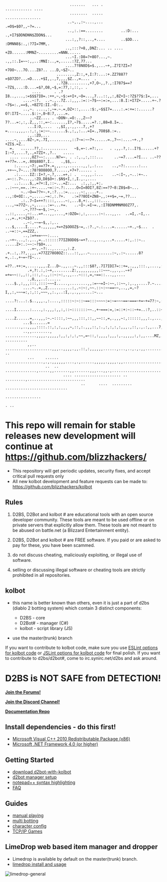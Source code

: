                                                                                                                         
                                                                                                                        
                                                                                                                        
                                 .......   ... .                       ............ ....                                
                                 ........  .....                        ................                                
                                ..~,.,:~....,...                        .=O$=$O?,,~?=...                                
                                ..,:.:==........        ..:D:...   .,+I7$DDNDNN$ZDDN$...                                
                               ...:,,?::,..,+....       ..$DD...   :DMNN8$:.,:?7I=7MM,.                                 
                               ..,:::?+8,,DNZ:... .. .... +ZO......:MMNZ~.........=NNN......                            
                               ...~I.:D8=?+8O?...,~. .,,::.I=~~:,,..:MNI:..,=,.....:7Z,77...                            
                               ....7?8N8D$=$.,...~+,.Z?I?ZI=?+7OO~...7O....Z8?.. ...D,~$Z~..                            
                           ........,Z::,+,I:7:...:+.ZZ7887?=$O7ZO?...=D....+$I,,.,7,,,,$Z..,=....  .                    
                           ..?Z8.........,+7,O~,,?.,:I787$==?~7Z$,...:D....=$?,O8,~$,=:77,:,::,. .                      
                ....      . .?I8..,...,:=$$$7IO=.:++,~,~$:=+I+,~O=...,7...::,,:,8Z+I~:?Z$?7$:I=,...                     
            ....~:?.  ..~.,..7Z..:,,,.:=::~7$~~:=:=,...:8.I:+I7Z+.....+~.?~7$=:.,==$,.+8Z7I:II.~D:..                    
            ..,~. ....,:,~=.~.=,DZ+::,....:$:,~$$I7=....:.=:+=::......?O?:I7I~.....$::~,8~8:7,....=.                    
               ..~ZZ.... . ~DON~.=O:..,Z~~?7?...=:,:,.Z,,,::,=~:......,I?,~7$.....=?.:,88=8.I=..                        
              ...I:O,....  .,$I,,.,,...7,,+?=....,,,,..:,:,:=:~~.......$.,:,,:...=I=.,7O8$8.:=..                        
              .,.:ZO,... ....~,,...8Z~,=,.7I,.........,::7~=:~~7+......=.,7~~:....~+.,?+ZI$.=Z..                        
      =.   ......??,:...........   ~$,=~:.=?:,..   . .,,.?,:..I?$......+?I:~7,....?,.,=7ZI+.,?..   .....                
      .... ....,OZ?~~:.....N?=~. . .:,.,:,:::...     ..~=7....=?I... ..~??++?7=...=,.8O$88O?,I..   .,$$,..              
        :.....,~7:,==?7+.=,,,..,.......,,:,.:...    ..,~?:......:...   .++~~,7~...:78?8O88OO,7.....,+7+?...... .        
        .:.....IZ::I+?,~,?,...=+,: .  ..,,,.:...    ..~:I~,,~..:+~..   .=~::.7~...,,:ZO,D8$O+:.$N$+I,:,I.,.,....        
        ..:....$,,=?+:I,::~...=Z:...  .:,,:,,+:.    ..:~~~,==..:+~.....~=::~.?:.....O=I=8OI?,8Z:==?7~8:Z8$=8~...        
           ~..~O==??+~.+,:?...:=......~:,....+..     ..,:O+OI:.,~,.....~=:,:.?+.   .:=7?8OI+ZN8~,,:++$=,~=,??...        
           .:..7~I=++?::::,....~:,...8,+:..,:::.... ...,~=77Z~.,~,.....:=~...+=.   ..~I~.=I~=.,:I78DNMMNM8OZ77,.        
            .~,???~=~$,:~~,. ..::,....,~:...=+...,,....,+:OZO=:,:,.....:~:...,,..  ..=I,.~I,..    .,,=.,+:+Z$O?..       
            ..~:,~~=~$,,:,..  ...$,....I.....+.,,,,,,+=+Z$OOOZ$~=,.:?.,~.:....=......~+.,~$...  . ..~=::~,==ZZZ,.       
            ..,:=+==~~~:....  ..~+~...,:.,..,=..::::::77IZ8ODO$~=+?...,...,...+.....+:,.::~.. .....Z+:.:~~:~?$O+...     
              ..=~,.~?:..,....,,:.Z. .+..:,.??,.,,,.=77ZZ78O8OZ::...::,,..~..........:~,.:~......8?=,.:.,+~=~?I~...     
               =??..++:=,.....,,,.Z...D~.,,...~.,,:::$8?,.7I7IDI7=::+=,.,,,:::.,....,:,,,,:...=+NZ=.,.,:..,?:~=~...     
              .+,?:.:,:~+,........Z:,,,,,,,,,,::~~~.,,.,..~+?=+=~~::,,::,:::,:.,,::~:~:,.,,...~:::,=,~==::...,,....     
              .,O,,,..:...... ....$.,:,,,:::,::::~~~I.....,........,,:=~~=I~:~~,::~~,:,.,,....7.~......=:,..            
            ....~..=,,Z...........:,.~:~:,~~.::~:~~==~~,..,,=,~?I,,:,~~~=:,:,::,~~~,,:.,..:I,.,.,,.....:~...            
           ....?:...:.$..,,,.,:....,:::::~:~::~==:::~~~~:=:~=~~~==~===~+=~+=7?:~,:,.~:........,.:.......$:~.            
           ....I......:....,:.,,,:,,:,::~:::::::~~.,+~===:=,:=::+:~::~+=..:?,..::~,:,.,:.......,........,:+:            
           ....Z......=,..,,,:~.~::::,:~~,,,:::,::,,~~::,=,.,,,~:,::::::,,,:.,...,,~:,:,.~:,,.=:........:.,.            
            ...$.......= .......,..,,,,::::.::,:,:,,,,~,::,:.,,,::,:.,:,:,:,:,,,.,::,.,.:,,...7,.....,..~I~.            
            ..,,........, ..............,,,,.,,,,,:,,:,:,:,~~,=~::,:,,,,:,,,:,.,,,,,:,:,,....MZ,. ..........            
              ,,..  .....................,,,..,,,,.,,.::,:,,,,,,......,...,..,.,.,,................ ..                  
              ...     ...... .................,.,.,,,,,,....,.,......,,,,,.,,,,.,,....................                  
                      ..  ..  ..............,.....,,.......,,.......,,,...,,.,......................                    
                              .... ..................... .. .........,..........................                        
                                      ..      ....  ......... ............................                              
                                                                ................                                        
                                                                          . ..                                          
                                                                                                                        
                                                                                                                        
                                                                                                                        
                                                                                                                        



# This repo will remain for stable releases new development will continue at https://github.com/blizzhackers/

* This repository will get periodic updates, security fixes, and accept critical pull requests only
* All new kolbot development and feature requests can be made to: https://github.com/blizzhackers/kolbot

## Rules

1. D2BS, D2Bot and kolbot # are educational tools with an open source developer community. These tools are meant to be used offline or on private servers that explicitly allow them. These tools are not meant to be abused on battle.net (a Blizzard Entertainment entity).

2. D2BS, D2Bot and kolbot # are FREE software. If you paid or are asked to pay for these, you have been scammed.

3. do not discuss cheating, maliciously exploiting, or illegal use of software.

4. selling or discussing illegal software or cheating tools are strictly prohibited in all repositories.

## kolbot

* this name is better known than others, even it is just a part of d2bs (diablo 2 botting system) which contain 3 distinct components:
	* D2BS - core
	* D2Bot# - manager (C#)
	* kolbot - script library (JS)

* use the master(trunk) branch

If you want to contribute to kolbot code, make sure you use [ESLint options for kolbot code](https://gist.githubusercontent.com/Nishimura-Katsuo/2d6866666c7acf10047c486a15a7fe60/raw/99ef9c2995929c492ef856772ff346e0f19709cd/.eslintrc.js) or [JSLint options for kolbot code](https://gist.githubusercontent.com/noah-/d917342e52281d54c404e0b2c18b0c6e/raw/fbade95e38b103d2654b90d85ef62a51c4295153/jslint.config) for final polish.
If you want to contribute to d2bs/d2bot#, come to irc.synirc.net/d2bs and ask around.

# D2BS is NOT SAFE from DETECTION!

[**Join the Forums!**](https://d2bot.discourse.group/)

[**Join the Discord Channel!**](https://discord.gg/FuBG8N2)

[**Documentation Repo**](https://github.com/blizzhackers/documentation#diablo-2-botting-system-d2bs)

## Install dependencies - do this first!
- [Microsoft Visual C++ 2010 Redistributable Package (x86)](https://www.microsoft.com/en-us/download/details.aspx?id=5555)
- [Microsoft .NET Framework 4.0 (or higher)](https://dotnet.microsoft.com/download/dotnet-framework)

## Getting Started
- [download d2bot-with-kolbot](https://github.com/blizzhackers/documentation/blob/master/d2bot/Download.md#download)
- [d2bot manager setup](https://github.com/blizzhackers/documentation/blob/master/d2bot/ManagerSetup.md/#manager-setup)
- [notepad++ syntax highlighting](https://github.com/blizzhackers/documentation/blob/master/kolbot/Notepad++.md/#syntax-highlighting-in-np)
- [FAQ](https://github.com/blizzhackers/documentation/blob/master/kolbot/FAQ.md/#faq)

## Guides
- [manual playing](https://github.com/blizzhackers/documentation/blob/master/kolbot/ManualPlay.md/#manual-playing)
- [multi botting](https://github.com/blizzhackers/documentation/blob/master/kolbot/MultiBotting.md/#multi-botting)
- [character config](https://github.com/blizzhackers/documentation/blob/master/kolbot/CharacterConfig.md/#character-configuration)
- [TCP/IP Games](https://github.com/blizzhackers/documentation/blob/master/kolbot/TCP-IP%20games.md#tcpip-games)

## LimeDrop web based item manager and dropper

- Limedrop is available by default on the master(trunk) branch.
- [limedrop install and usage](https://github.com/blizzhackers/documentation/tree/master/limedrop#limedrop-guide)


![limedrop-general](https://github.com/blizzhackers/documentation/blob/master/limedrop/assets/limedrop-general.png)
